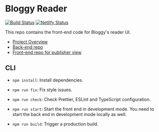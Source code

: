 # Bloggy Reader

[![Build Status](https://travis-ci.com/chuntonggao/bloggy-reader.svg?branch=master)](https://travis-ci.com/chuntonggao/bloggy-reader) [![Netlify Status](https://api.netlify.com/api/v1/badges/e923a337-4540-4082-ab3d-5dff7f2b70d7/deploy-status)](https://app.netlify.com/sites/bloggy-reader/deploys)

This repo contains the front-end code for Bloggy's reader UI.

- [Project Overview](https://github.com/chuntonggao/bloggy.git)
- [Back-end repo](https://github.com/chuntonggao/bloggy-server.git) 
- [Front-end repo for publisher view](https://github.com/chuntonggao/bloggy-publisher.git)

## CLI

- `npm install`: Install dependencies.

- `npm run fix`: Fix style issues.

- `npm run check`: Check Prettier, ESLint and TypeScript configuration.

- `npm run start`: Start the front end in development mode. You need to start the back end in development mode locally as well.

- `npm run build`: Trigger a production build.